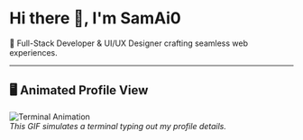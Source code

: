# Hi there 👋, I'm SamAi0

🎨 Full-Stack Developer & UI/UX Designer crafting seamless web experiences.

---

## 🖥️ Animated Profile View

![Terminal Animation](https://media.giphy.com/media/3o7TKtnuHOHHUjR38Y/giphy.gif)  
*This GIF simulates a terminal typing out my profile details.*

